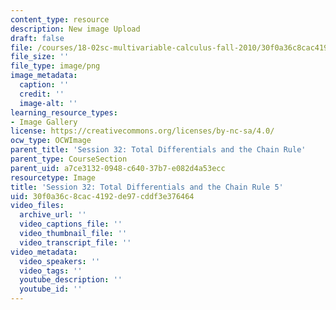 ```yaml
---
content_type: resource
description: New image Upload
draft: false
file: /courses/18-02sc-multivariable-calculus-fall-2010/30f0a36c8cac4192de97cddf3e376464_MIT18_02SC_L11Brds_5.png
file_size: ''
file_type: image/png
image_metadata:
  caption: ''
  credit: ''
  image-alt: ''
learning_resource_types:
- Image Gallery
license: https://creativecommons.org/licenses/by-nc-sa/4.0/
ocw_type: OCWImage
parent_title: 'Session 32: Total Differentials and the Chain Rule'
parent_type: CourseSection
parent_uid: a7ce3132-0948-c640-37b7-e082d4a53ecc
resourcetype: Image
title: 'Session 32: Total Differentials and the Chain Rule 5'
uid: 30f0a36c-8cac-4192-de97-cddf3e376464
video_files:
  archive_url: ''
  video_captions_file: ''
  video_thumbnail_file: ''
  video_transcript_file: ''
video_metadata:
  video_speakers: ''
  video_tags: ''
  youtube_description: ''
  youtube_id: ''
---
```

